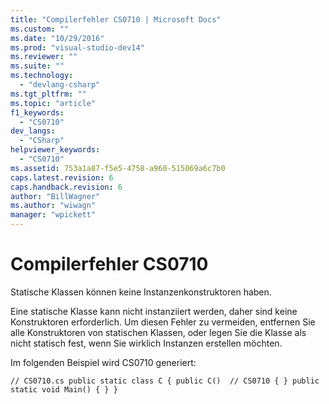 ```yaml
---
title: "Compilerfehler CS0710 | Microsoft Docs"
ms.custom: ""
ms.date: "10/29/2016"
ms.prod: "visual-studio-dev14"
ms.reviewer: ""
ms.suite: ""
ms.technology: 
  - "devlang-csharp"
ms.tgt_pltfrm: ""
ms.topic: "article"
f1_keywords: 
  - "CS0710"
dev_langs: 
  - "CSharp"
helpviewer_keywords: 
  - "CS0710"
ms.assetid: 753a1a87-f5e5-4758-a960-515069a6c7b0
caps.latest.revision: 6
caps.handback.revision: 6
author: "BillWagner"
ms.author: "wiwagn"
manager: "wpickett"
---
```

# Compilerfehler CS0710
Statische Klassen können keine Instanzenkonstruktoren haben.  
  
 Eine statische Klasse kann nicht instanziiert werden, daher sind keine Konstruktoren erforderlich. Um diesen Fehler zu vermeiden, entfernen Sie alle Konstruktoren von statischen Klassen, oder legen Sie die Klasse als nicht statisch fest, wenn Sie wirklich Instanzen erstellen möchten.  
  
 Im folgenden Beispiel wird CS0710 generiert:  
  
```  
// CS0710.cs public static class C { public C()  // CS0710 { } public static void Main() { } }  
```